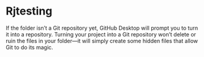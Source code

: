 # Rjtesting

If the folder isn’t a Git repository yet,
GitHub Desktop will prompt you to turn it into a repository.
Turning your project into a Git repository won’t delete or 
ruin the files in your folder—it will simply create some hidden 
files that allow Git to do its magic.
